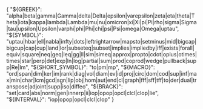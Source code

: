 {
	"${GREEK}": "alpha|beta|gamma|Gamma|delta|Delta|epsilon|varepsilon|zeta|eta|theta|Theta|iota|kappa|lambda|Lambda|mu|nu|omicron|xi|Xi|pi|Pi|rho|sigma|Sigma|tau|upsilon|Upsilon|varphi|phi|Phi|chi|psi|Psi|omega|Omega|uptau",
	"${SYMBOL}": "uptau|hbar|ell|nabla|infty|dots|leftrightarrow|mapsto|setminus|mid|bigcap|bigcup|cap|cup|land|lor|subseteq|subset|implies|impliedby|iff|exists|forall|equiv|square|neq|geq|leq|gg|ll|sim|simeq|approx|propto|cdot|oplus|otimes|times|star|perp|det|exp|ln|log|partial|sum|prod|coprod|wedge|pullback|supp|Re|Im",
	"${SHORT_SYMBOL}": "to|pm|mp",
	"${MACRO}": "ord|span|dim|ker|im|rank|diag|vol|diam|ev|id|proj|circ|dom|cod|sup|inf|max|min|char|lcm|gcd|sgn|lip|obj|hom|aut|end|cl|graph|fff|sff|tff|to|der|dual|transpose|adjoint|supp|iso|diffeo",
	"${BRACK}": "set|card|abs|norm|gen|innerp|ii|iop|opop|opcl|clcl|clop|lie",
	"${INTERVAL}": "iop|opop|opcl|clcl|clop"
}